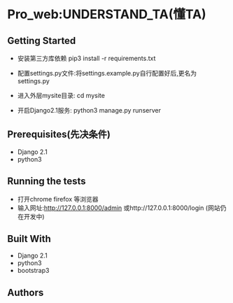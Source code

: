 Pro_web:UNDERSTAND_TA(懂TA)
===================

Getting Started
--------------
* 安装第三方库依赖
  pip3 install -r requirements.txt
* 配置settings.py文件:将settings.example.py自行配置好后,更名为settings.py

* 进入外层mysite目录: 
     cd mysite
* 开启Django2.1服务:
     python3 manage.py runserver

Prerequisites(先决条件)
----------------------
* Django 2.1
* python3

Running the tests
-----------------
* 打开chrome firefox 等浏览器
* 输入网址:http://127.0.0.1:8000/admin 
或http://127.0.0.1:8000/login
(网站仍在开发中)

Built With
------
* Django 2.1
* python3
* bootstrap3

Authors
-----------

